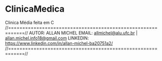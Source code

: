 # ClinicaMedica
Clinica Média feita em C
//============================================================//
AUTOR: ALLAN MICHEL
EMAIL: allmichel@alu.ufc.br | allan.michel.info18@gmail.com
LINKEDIN: https://www.linkedin.com/in/allan-michel-ba20751a2/
//============================================================//
